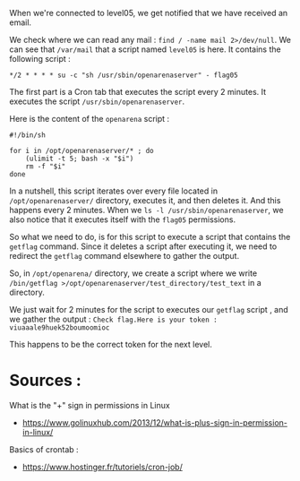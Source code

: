 When we're connected to level05, we get notified that we have received an email.

We check where we can read any mail : `find / -name mail 2>/dev/null`.
We can see that `/var/mail` that a script named `level05` is here. It contains the following script :

`*/2 * * * * su -c "sh /usr/sbin/openarenaserver" - flag05`

The first part is a Cron tab that executes the script every 2 minutes.
It executes the script `/usr/sbin/openarenaserver`.

Here is the content of the `openarena` script : 

```
#!/bin/sh

for i in /opt/openarenaserver/* ; do
	(ulimit -t 5; bash -x "$i")
	rm -f "$i"
done
```

In a nutshell, this script iterates over every file located in
`/opt/openarenaserver/` directory, executes it, and then deletes it. And this happens
every 2 minutes.
When we `ls -l /usr/sbin/openarenaserver`, we also notice that it executes
itself with the `flag05` permissions. 

So what we need to do, is for this script to execute a script that contains
the `getflag` command. Since it deletes a script after executing it, we need to
redirect the `getflag` command elsewhere to gather the output.

So, in `/opt/openarena/` directory, we create a script where we write
`/bin/getflag >/opt/openarenaserver/test_directory/test_text` in a directory.

We just wait for 2 minutes for the script to executes our  `getflag` script ,
and we gather the output : `Check flag.Here is your token : viuaaale9huek52boumoomioc`

This happens to be the correct token for the next level.


# Sources :

What is the "+" sign in permissions in Linux
- https://www.golinuxhub.com/2013/12/what-is-plus-sign-in-permission-in-linux/

Basics of crontab : 
- https://www.hostinger.fr/tutoriels/cron-job/